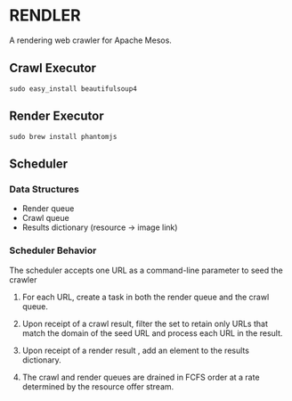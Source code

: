 RENDLER
=======

A rendering web crawler for Apache Mesos.

## Crawl Executor

    sudo easy_install beautifulsoup4

## Render Executor

    sudo brew install phantomjs

## Scheduler

### Data Structures

- Render queue
- Crawl queue
- Results dictionary (resource -> image link)

### Scheduler Behavior

The scheduler accepts one URL as a command-line parameter to seed the crawler

1. For each URL, create a task in both the render queue and the crawl queue.

1. Upon receipt of a crawl result, filter the set to retain only URLs that
   match the domain of the seed URL and process each URL in the result.

1. Upon receipt of a render result , add an element to the results dictionary.

1. The crawl and render queues are drained in FCFS order at a rate determined
   by the resource offer stream.
